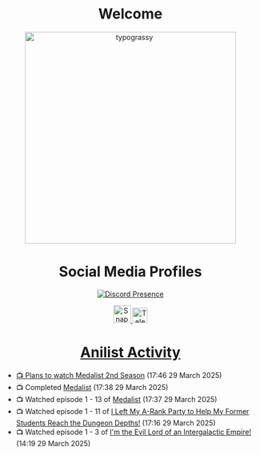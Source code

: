 <div align="center">

# Welcome
<a href="https://github.com/kawarimidoll/typograssy">
    <img alt="typograssy" src="https://typograssy.deno.dev/api?text=%E3%82%88%E3%81%86%E3%81%93%E3%81%9D%E3%81%BF%E3%81%AA%E3%81%95%E3%82%93%20-%20Sheby--&&l0=none&l1=82d9d0&l2=027353&l3=038c4c&l4=01402e&bg=none&frame=none&speed=100&comment=" width="421.99">
</a>

</div>

<div align="center">

# Social Media Profiles

[![Discord Presence](https://lanyard.cnrad.dev/api/612532963938271232)](https://discord.com/users/612532963938271232)


<a href="https://www.snapchat.com/add/a.sheby" title="Snapchat Profile">
    <img src="https://www.freepnglogos.com/uploads/snapchat-logo-png-0.png" width="35" alt="Snapchat Logo" />


<a href="https://t.me/ASheby" title="Telegram Profile">
    <img src="https://www.freepnglogos.com/uploads/telegram-logo-png-0.png" width="30" alt="Telegram Logo" />


</div>

<div align="center">

# Anilist Activity

</div>

<!-- ANILIST_ACTIVITY:start -->

-   📺 Plans to watch [Medalist 2nd Season](https://anilist.co/anime/189275) (17:46 29 March 2025)
-   📺 Completed [Medalist](https://anilist.co/anime/165171) (17:38 29 March 2025)
-   📺 Watched episode 1 - 13 of [Medalist](https://anilist.co/anime/165171) (17:37 29 March 2025)
-   📺 Watched episode 1 - 11 of [I Left My A-Rank Party to Help My Former Students Reach the Dungeon Depths!](https://anilist.co/anime/180812) (17:16 29 March 2025)
-   📺 Watched episode 1 - 3 of [I'm the Evil Lord of an Intergalactic Empire!](https://anilist.co/anime/183274) (14:19 29 March 2025)

<!-- ANILIST_ACTIVITY:end -->
